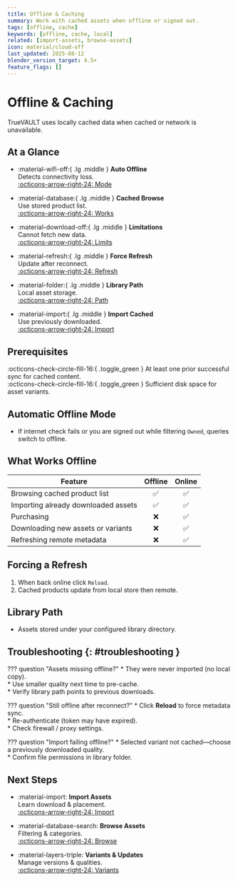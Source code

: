```yaml
---
title: Offline & Caching
summary: Work with cached assets when offline or signed out.
tags: [offline, cache]
keywords: [offline, cache, local]
related: [import-assets, browse-assets]
icon: material/cloud-off
last_updated: 2025-08-12
blender_version_target: 4.5+
feature_flags: []
---
```


# Offline & Caching

TrueVAULT uses locally cached data when cached or network is unavailable.

## At a Glance
<div class="grid cards" markdown>

- :material-wifi-off:{ .lg .middle } __Auto Offline__  
  Detects connectivity loss.  
  [:octicons-arrow-right-24: Mode](#automatic-offline-mode)

- :material-database:{ .lg .middle } __Cached Browse__  
  Use stored product list.  
  [:octicons-arrow-right-24: Works](#what-works-offline)

- :material-download-off:{ .lg .middle } __Limitations__  
  Cannot fetch new data.  
  [:octicons-arrow-right-24: Limits](#what-does-not-work)

- :material-refresh:{ .lg .middle } __Force Refresh__  
  Update after reconnect.  
  [:octicons-arrow-right-24: Refresh](#forcing-a-refresh)

- :material-folder:{ .lg .middle } __Library Path__  
  Local asset storage.  
  [:octicons-arrow-right-24: Path](#library-path)

- :material-import:{ .lg .middle } __Import Cached__  
  Use previously downloaded.  
  [:octicons-arrow-right-24: Import](import-assets.md)

</div>

## Prerequisites
:octicons-check-circle-fill-16:{ .toggle_green } At least one prior successful sync for cached content.  
:octicons-check-circle-fill-16:{ .toggle_green } Sufficient disk space for asset variants.

## Automatic Offline Mode
- If internet check fails or you are signed out while filtering `Owned`, queries switch to offline.

## What Works Offline
| Feature | Offline | Online |
|---|:---:|:---:|
| Browsing cached product list | ✅ | ✅ |
| Importing already downloaded assets | ✅ | ✅ |
| Purchasing | ❌ | ✅ |
| Downloading new assets or variants | ❌ | ✅ |
| Refreshing remote metadata | ❌ | ✅ |

## Forcing a Refresh
1. When back online click `Reload`.
2. Cached products update from local store then remote.

## Library Path
- Assets stored under your configured library directory.

## Troubleshooting {: #troubleshooting }
??? question "Assets missing offline?"
    * They were never imported (no local copy).  
    * Use smaller quality next time to pre-cache.  
    * Verify library path points to previous downloads.

??? question "Still offline after reconnect?"
    * Click **Reload** to force metadata sync.  
    * Re-authenticate (token may have expired).  
    * Check firewall / proxy settings.

??? question "Import failing offline?"
    * Selected variant not cached—choose a previously downloaded quality.  
    * Confirm file permissions in library folder.

## Next Steps
<div class="grid cards" markdown>

- :material-import: __Import Assets__  
  Learn download & placement.  
  [:octicons-arrow-right-24: Import](import-assets.md)

- :material-database-search: __Browse Assets__  
  Filtering & categories.  
  [:octicons-arrow-right-24: Browse](browse-assets.md)

- :material-layers-triple: __Variants & Updates__  
  Manage versions & qualities.  
  [:octicons-arrow-right-24: Variants](manage-variants-updates.md)

</div>

